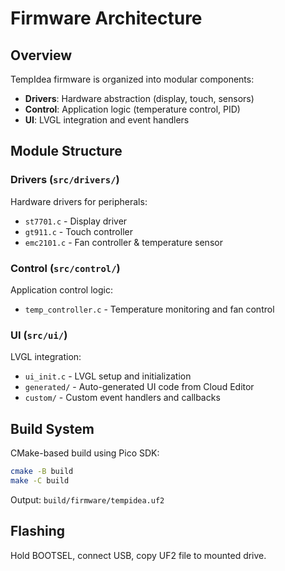 # Firmware Architecture

## Overview

TempIdea firmware is organized into modular components:

- **Drivers**: Hardware abstraction (display, touch, sensors)
- **Control**: Application logic (temperature control, PID)
- **UI**: LVGL integration and event handlers

## Module Structure

### Drivers (`src/drivers/`)

Hardware drivers for peripherals:

- `st7701.c` - Display driver
- `gt911.c` - Touch controller
- `emc2101.c` - Fan controller & temperature sensor

### Control (`src/control/`)

Application control logic:

- `temp_controller.c` - Temperature monitoring and fan control

### UI (`src/ui/`)

LVGL integration:

- `ui_init.c` - LVGL setup and initialization
- `generated/` - Auto-generated UI code from Cloud Editor
- `custom/` - Custom event handlers and callbacks

## Build System

CMake-based build using Pico SDK:

```bash
cmake -B build
make -C build
```

Output: `build/firmware/tempidea.uf2`

## Flashing

Hold BOOTSEL, connect USB, copy UF2 file to mounted drive.
